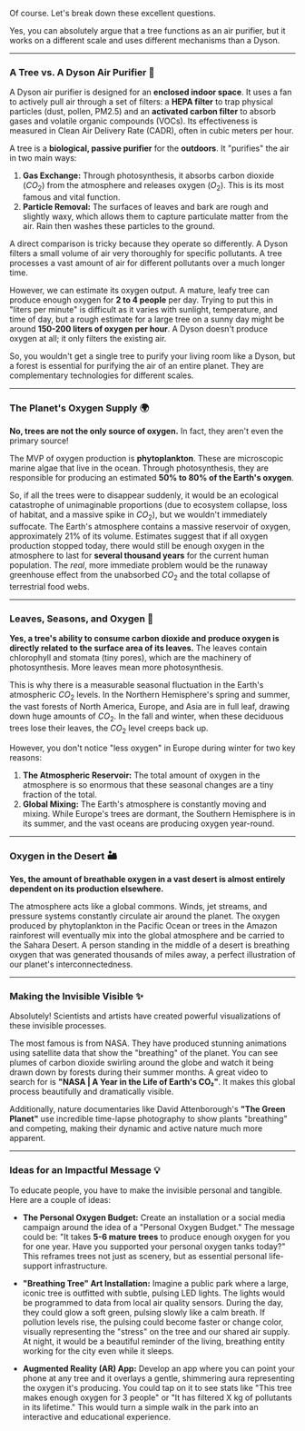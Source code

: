 Of course. Let's break down these excellent questions.

Yes, you can absolutely argue that a tree functions as an air purifier, but it works on a different scale and uses different mechanisms than a Dyson.

***

### A Tree vs. A Dyson Air Purifier 🌳

A Dyson air purifier is designed for an **enclosed indoor space**. It uses a fan to actively pull air through a set of filters: a **HEPA filter** to trap physical particles (dust, pollen, PM2.5) and an **activated carbon filter** to absorb gases and volatile organic compounds (VOCs). Its effectiveness is measured in Clean Air Delivery Rate (CADR), often in cubic meters per hour.

A tree is a **biological, passive purifier** for the **outdoors**. It "purifies" the air in two main ways:

1.  **Gas Exchange:** Through photosynthesis, it absorbs carbon dioxide ($CO_2$) from the atmosphere and releases oxygen ($O_2$). This is its most famous and vital function.
2.  **Particle Removal:** The surfaces of leaves and bark are rough and slightly waxy, which allows them to capture particulate matter from the air. Rain then washes these particles to the ground.

A direct comparison is tricky because they operate so differently. A Dyson filters a small volume of air very thoroughly for specific pollutants. A tree processes a vast amount of air for different pollutants over a much longer time.

However, we can estimate its oxygen output. A mature, leafy tree can produce enough oxygen for **2 to 4 people** per day. Trying to put this in "liters per minute" is difficult as it varies with sunlight, temperature, and time of day, but a rough estimate for a large tree on a sunny day might be around **150-200 liters of oxygen per hour**. A Dyson doesn't produce oxygen at all; it only filters the existing air.

So, you wouldn't get a single tree to purify your living room like a Dyson, but a forest is essential for purifying the air of an entire planet. They are complementary technologies for different scales.



***

### The Planet's Oxygen Supply 🌍

**No, trees are not the only source of oxygen.** In fact, they aren't even the primary source!

The MVP of oxygen production is **phytoplankton**. These are microscopic marine algae that live in the ocean. Through photosynthesis, they are responsible for producing an estimated **50% to 80% of the Earth's oxygen**.

So, if all the trees were to disappear suddenly, it would be an ecological catastrophe of unimaginable proportions (due to ecosystem collapse, loss of habitat, and a massive spike in $CO_2$), but we wouldn't immediately suffocate. The Earth's atmosphere contains a massive reservoir of oxygen, approximately 21% of its volume. Estimates suggest that if all oxygen production stopped today, there would still be enough oxygen in the atmosphere to last for **several thousand years** for the current human population. The *real*, more immediate problem would be the runaway greenhouse effect from the unabsorbed $CO_2$ and the total collapse of terrestrial food webs.

***

### Leaves, Seasons, and Oxygen 🍂

**Yes, a tree's ability to consume carbon dioxide and produce oxygen is directly related to the surface area of its leaves.** The leaves contain chlorophyll and stomata (tiny pores), which are the machinery of photosynthesis. More leaves mean more photosynthesis.

This is why there is a measurable seasonal fluctuation in the Earth's atmospheric $CO_2$ levels. In the Northern Hemisphere's spring and summer, the vast forests of North America, Europe, and Asia are in full leaf, drawing down huge amounts of $CO_2$. In the fall and winter, when these deciduous trees lose their leaves, the $CO_2$ level creeps back up.



However, you don't notice "less oxygen" in Europe during winter for two key reasons:
1.  **The Atmospheric Reservoir:** The total amount of oxygen in the atmosphere is so enormous that these seasonal changes are a tiny fraction of the total.
2.  **Global Mixing:** The Earth's atmosphere is constantly moving and mixing. While Europe's trees are dormant, the Southern Hemisphere is in its summer, and the vast oceans are producing oxygen year-round.

***

### Oxygen in the Desert 🏜️

**Yes, the amount of breathable oxygen in a vast desert is almost entirely dependent on its production elsewhere.**

The atmosphere acts like a global commons. Winds, jet streams, and pressure systems constantly circulate air around the planet. The oxygen produced by phytoplankton in the Pacific Ocean or trees in the Amazon rainforest will eventually mix into the global atmosphere and be carried to the Sahara Desert. A person standing in the middle of a desert is breathing oxygen that was generated thousands of miles away, a perfect illustration of our planet's interconnectedness.

***

### Making the Invisible Visible ✨

Absolutely! Scientists and artists have created powerful visualizations of these invisible processes.

The most famous is from NASA. They have produced stunning animations using satellite data that show the "breathing" of the planet. You can see plumes of carbon dioxide swirling around the globe and watch it being drawn down by forests during their summer months. A great video to search for is **"NASA | A Year in the Life of Earth's CO₂"**. It makes this global process beautifully and dramatically visible.

Additionally, nature documentaries like David Attenborough's **"The Green Planet"** use incredible time-lapse photography to show plants "breathing" and competing, making their dynamic and active nature much more apparent.

***

### Ideas for an Impactful Message 💡

To educate people, you have to make the invisible personal and tangible. Here are a couple of ideas:

* **The Personal Oxygen Budget:** Create an installation or a social media campaign around the idea of a "Personal Oxygen Budget." The message could be: "It takes **5-6 mature trees** to produce enough oxygen for you for one year. Have you supported your personal oxygen tanks today?" This reframes trees not just as scenery, but as essential personal life-support infrastructure.

* **"Breathing Tree" Art Installation:** Imagine a public park where a large, iconic tree is outfitted with subtle, pulsing LED lights. The lights would be programmed to data from local air quality sensors. During the day, they could glow a soft green, pulsing slowly like a calm breath. If pollution levels rise, the pulsing could become faster or change color, visually representing the "stress" on the tree and our shared air supply. At night, it would be a beautiful reminder of the living, breathing entity working for the city even while it sleeps.

* **Augmented Reality (AR) App:** Develop an app where you can point your phone at any tree and it overlays a gentle, shimmering aura representing the oxygen it's producing. You could tap on it to see stats like "This tree makes enough oxygen for 3 people" or "It has filtered X kg of pollutants in its lifetime." This would turn a simple walk in the park into an interactive and educational experience.